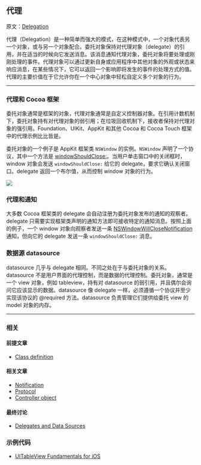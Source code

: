 ## 代理

原文：[Delegation](https://developer.apple.com/library/archive/documentation/General/Conceptual/DevPedia-CocoaCore/Delegation.html#//apple_ref/doc/uid/TP40008195-CH14-SW1)

代理（Delegation）是一种简单而强大的模式，在这种模式中，一个对象代表另一个对象，或与另一个对象配合。委托对象保持对代理对象（delegate）的引用，并在适当的时候向它发送消息。该消息通知代理对象，委托对象将要处理或刚刚处理的事件。代理对象可以通过更新自身或应用程序中其他对象的外观或状态来响应消息，在某些情况下，它可以返回一个影响即将发生的事件的处理方式的值。代理的主要价值在于它允许你在一个中心对象中轻松自定义多个对象的行为。

---

### 代理和 Cocoa 框架

委托对象通常是框架的对象，代理对象通常是自定义控制器对象。在引用计数机制下，委托对象持有对代理对象的弱引用；在垃圾回收机制下，接收者保持对代理对象的强引用。Foundation、UIKit、AppKit 和其他 Cocoa 和 Cocoa Touch 框架中的代理示例比比皆是。

委托对象的一个例子是 AppKit 框架类 `NSWindow` 的实例。`NSWindow` 声明了一个协议，其中一个方法是 [windowShouldClose:](https://developer.apple.com/documentation/appkit/nswindowdelegate/1419380-windowshouldclose)。当用户单击窗口中的关闭框时，window 对象会发送 `windowShouldClose:` 给它的 delegate，要求它确认关闭窗口。delegate 返回一个布尔值，从而控制 window 对象的行为。

![](https://gitee.com/junteng/images/raw/master/img/20220110174956.png)

### 代理和通知

大多数 Cocoa 框架类的 delegate 会自动注册为委托对象发布的通知的观察者。delegate 只需要实现框架类声明的通知方法即可接收特定的通知消息。按照上面的例子，一个 window 对象向观察者发送一条 [NSWindowWillCloseNotification](https://developer.apple.com/documentation/appkit/nswindowwillclosenotification) 通知，但向它的 delegate 发送一条 `windowShouldClose:` 消息。

### 数据源 datasource

datasource 几乎与 delegate 相同。不同之处在于与委托对象的关系。datasource 不是用户界面的代理控制，而是数据的代理控制。委托对象，通常是一个 view 对象，例如 tableview，持有对 datasource 的弱引用，并且偶尔会询问它应该显示的数据。datasource 像 delegate 一样，必须遵循一个协议并至少实现该协议的 @required 方法。datasource 负责管理它们提供给委托 view 的 model 对象的内存。

---

### 相关

#### 前提文章

* [Class definition](https://developer.apple.com/library/archive/documentation/General/Conceptual/DevPedia-CocoaCore/ClassDefinition.html#//apple_ref/doc/uid/TP40008195-CH6-SW1)

#### 相关文章

- [Notification](https://developer.apple.com/library/archive/documentation/General/Conceptual/DevPedia-CocoaCore/Notification.html#//apple_ref/doc/uid/TP40008195-CH35-SW1)
- [Protocol](https://developer.apple.com/library/archive/documentation/General/Conceptual/DevPedia-CocoaCore/Protocol.html#//apple_ref/doc/uid/TP40008195-CH45-SW1)
- [Controller object](https://developer.apple.com/library/archive/documentation/General/Conceptual/DevPedia-CocoaCore/ControllerObject.html#//apple_ref/doc/uid/TP40008195-CH11-SW1)

#### 最终讨论

* [Delegates and Data Sources](https://developer.apple.com/library/archive/documentation/General/Conceptual/CocoaEncyclopedia/DelegatesandDataSources/DelegatesandDataSources.html#//apple_ref/doc/uid/TP40010810-CH11)

### 示例代码

- [UITableView Fundamentals for iOS](https://developer.apple.com/library/archive/samplecode/TableViewSuite/Introduction/Intro.html#//apple_ref/doc/uid/DTS40007318)

